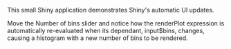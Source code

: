This small Shiny application demonstrates Shiny's automatic UI updates.

Move the Number of bins slider and notice how the renderPlot expression is automatically re-evaluated when its dependant, input$bins, changes, causing a histogram with a new number of bins to be rendered.
